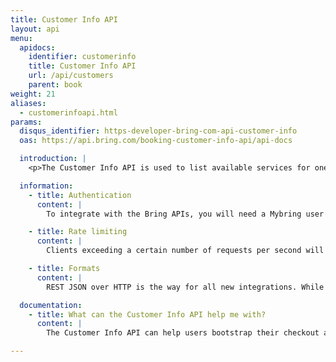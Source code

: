 ```yaml
---
title: Customer Info API
layout: api
menu:
  apidocs:
    identifier: customerinfo
    title: Customer Info API
    url: /api/customers
    parent: book
weight: 21
aliases:
  - customerinfoapi.html
params:
  disqus_identifier: https-developer-bring-com-api-customer-info
  oas: https://api.bring.com/booking-customer-info-api/api-docs

  introduction: |
    <p>The Customer Info API is used to list available services for one or more customers</p>

  information:
    - title: Authentication
      content: |
        To integrate with the Bring APIs, you will need a Mybring user account with an API key. Information about prerequisites and authentication headers can be found on the general API [Getting Started page](/api/). In addition to authentication, you need to be [authorized](./authorization).

    - title: Rate limiting
      content: |
        Clients exceeding a certain number of requests per second will be throttled, and the response will contain http status code 429. If you have a use case requiring rates above the limit, please contact developer-booking@bring.com for assistance.

    - title: Formats
      content: |
        REST JSON over HTTP is the way for all new integrations. While we currently also support XML for legacy reasons, this will be phased out in the future.

  documentation:
    - title: What can the Customer Info API help me with?
      content: |
        The Customer Info API can help users bootstrap their checkout and booking process by providing a list of customers, countries, and services available to the user. 

---
```

